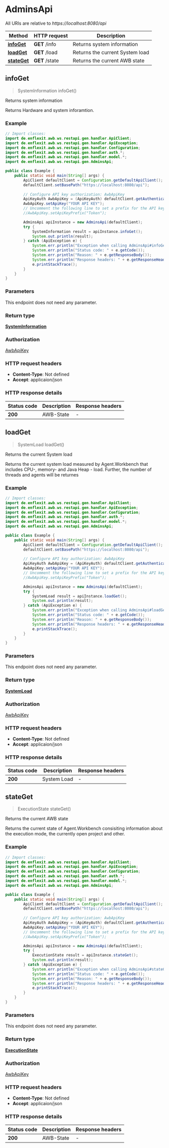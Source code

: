 # AdminsApi

All URIs are relative to *https://localhost:8080/api*

| Method | HTTP request | Description |
|------------- | ------------- | -------------|
| [**infoGet**](AdminsApi.md#infoGet) | **GET** /info | Returns system information |
| [**loadGet**](AdminsApi.md#loadGet) | **GET** /load | Returns the current System load |
| [**stateGet**](AdminsApi.md#stateGet) | **GET** /state | Returns the current AWB state |



## infoGet

> SystemInformation infoGet()

Returns system information

Returns Hardware and system  inforamtion.


### Example

```java
// Import classes:
import de.enflexit.awb.ws.restapi.gen.handler.ApiClient;
import de.enflexit.awb.ws.restapi.gen.handler.ApiException;
import de.enflexit.awb.ws.restapi.gen.handler.Configuration;
import de.enflexit.awb.ws.restapi.gen.handler.auth.*;
import de.enflexit.awb.ws.restapi.gen.handler.model.*;
import de.enflexit.awb.ws.restapi.gen.AdminsApi;

public class Example {
    public static void main(String[] args) {
        ApiClient defaultClient = Configuration.getDefaultApiClient();
        defaultClient.setBasePath("https://localhost:8080/api");
        
        // Configure API key authorization: AwbApiKey
        ApiKeyAuth AwbApiKey = (ApiKeyAuth) defaultClient.getAuthentication("AwbApiKey");
        AwbApiKey.setApiKey("YOUR API KEY");
        // Uncomment the following line to set a prefix for the API key, e.g. "Token" (defaults to null)
        //AwbApiKey.setApiKeyPrefix("Token");

        AdminsApi apiInstance = new AdminsApi(defaultClient);
        try {
            SystemInformation result = apiInstance.infoGet();
            System.out.println(result);
        } catch (ApiException e) {
            System.err.println("Exception when calling AdminsApi#infoGet");
            System.err.println("Status code: " + e.getCode());
            System.err.println("Reason: " + e.getResponseBody());
            System.err.println("Response headers: " + e.getResponseHeaders());
            e.printStackTrace();
        }
    }
}
```

### Parameters

This endpoint does not need any parameter.

### Return type

[**SystemInformation**](SystemInformation.md)

### Authorization

[AwbApiKey](../README.md#AwbApiKey)

### HTTP request headers

- **Content-Type**: Not defined
- **Accept**: applicaion/json

### HTTP response details
| Status code | Description | Response headers |
|-------------|-------------|------------------|
| **200** | AWB-State |  -  |


## loadGet

> SystemLoad loadGet()

Returns the current System load

Returns the current system load measured by Agent.Workbench that includes CPU-, memory- and Java Heap - load. Further, the number of threads and agents will be returnes


### Example

```java
// Import classes:
import de.enflexit.awb.ws.restapi.gen.handler.ApiClient;
import de.enflexit.awb.ws.restapi.gen.handler.ApiException;
import de.enflexit.awb.ws.restapi.gen.handler.Configuration;
import de.enflexit.awb.ws.restapi.gen.handler.auth.*;
import de.enflexit.awb.ws.restapi.gen.handler.model.*;
import de.enflexit.awb.ws.restapi.gen.AdminsApi;

public class Example {
    public static void main(String[] args) {
        ApiClient defaultClient = Configuration.getDefaultApiClient();
        defaultClient.setBasePath("https://localhost:8080/api");
        
        // Configure API key authorization: AwbApiKey
        ApiKeyAuth AwbApiKey = (ApiKeyAuth) defaultClient.getAuthentication("AwbApiKey");
        AwbApiKey.setApiKey("YOUR API KEY");
        // Uncomment the following line to set a prefix for the API key, e.g. "Token" (defaults to null)
        //AwbApiKey.setApiKeyPrefix("Token");

        AdminsApi apiInstance = new AdminsApi(defaultClient);
        try {
            SystemLoad result = apiInstance.loadGet();
            System.out.println(result);
        } catch (ApiException e) {
            System.err.println("Exception when calling AdminsApi#loadGet");
            System.err.println("Status code: " + e.getCode());
            System.err.println("Reason: " + e.getResponseBody());
            System.err.println("Response headers: " + e.getResponseHeaders());
            e.printStackTrace();
        }
    }
}
```

### Parameters

This endpoint does not need any parameter.

### Return type

[**SystemLoad**](SystemLoad.md)

### Authorization

[AwbApiKey](../README.md#AwbApiKey)

### HTTP request headers

- **Content-Type**: Not defined
- **Accept**: applicaion/json

### HTTP response details
| Status code | Description | Response headers |
|-------------|-------------|------------------|
| **200** | System Load |  -  |


## stateGet

> ExecutionState stateGet()

Returns the current AWB state

Returns the current state of Agent.Workbench consisiting information  about the execution mode, the currently open project and other.


### Example

```java
// Import classes:
import de.enflexit.awb.ws.restapi.gen.handler.ApiClient;
import de.enflexit.awb.ws.restapi.gen.handler.ApiException;
import de.enflexit.awb.ws.restapi.gen.handler.Configuration;
import de.enflexit.awb.ws.restapi.gen.handler.auth.*;
import de.enflexit.awb.ws.restapi.gen.handler.model.*;
import de.enflexit.awb.ws.restapi.gen.AdminsApi;

public class Example {
    public static void main(String[] args) {
        ApiClient defaultClient = Configuration.getDefaultApiClient();
        defaultClient.setBasePath("https://localhost:8080/api");
        
        // Configure API key authorization: AwbApiKey
        ApiKeyAuth AwbApiKey = (ApiKeyAuth) defaultClient.getAuthentication("AwbApiKey");
        AwbApiKey.setApiKey("YOUR API KEY");
        // Uncomment the following line to set a prefix for the API key, e.g. "Token" (defaults to null)
        //AwbApiKey.setApiKeyPrefix("Token");

        AdminsApi apiInstance = new AdminsApi(defaultClient);
        try {
            ExecutionState result = apiInstance.stateGet();
            System.out.println(result);
        } catch (ApiException e) {
            System.err.println("Exception when calling AdminsApi#stateGet");
            System.err.println("Status code: " + e.getCode());
            System.err.println("Reason: " + e.getResponseBody());
            System.err.println("Response headers: " + e.getResponseHeaders());
            e.printStackTrace();
        }
    }
}
```

### Parameters

This endpoint does not need any parameter.

### Return type

[**ExecutionState**](ExecutionState.md)

### Authorization

[AwbApiKey](../README.md#AwbApiKey)

### HTTP request headers

- **Content-Type**: Not defined
- **Accept**: applicaion/json

### HTTP response details
| Status code | Description | Response headers |
|-------------|-------------|------------------|
| **200** | AWB-State |  -  |

